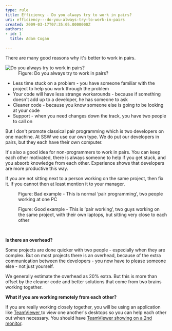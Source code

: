 ```yaml
---
type: rule
title: Efficiency - Do you always try to work in pairs?
uri: efficiency---do-you-always-try-to-work-in-pairs
created: 2009-03-17T07:35:05.0000000Z
authors:
- id: 1
  title: Adam Cogan

---
```




<span class='intro'> ​There are many good reasons why it's better to work in pairs. 
 </span>

<dl class="image"><dt><img class="ms-rteCustom-ImageArea" alt="Do you always try to work in pairs?" src="/Management/RulesToSuccessfulProjects/PublishingImages/ProjectManagement_PairProgramming_Luge.jpg" /></dt><dd>Figure&#58; Do you always try to work in pairs? </dd></dl><ul><li>Less time stuck on a problem - you have someone familiar with the project to help you work through the problem </li><li>Your code will have less strange workarounds - because if something doesn't add up to a developer, he has someone to ask </li><li>Cleaner code - because you know someone else is going to be looking at your code </li><li>Support - when you need changes down the track, you have&#160;two people to call on </li></ul><p>But I don't promote classical pair programming which is two developers on one machine. At SSW we use our own type. We do put our developers in pairs, but they each have their own computer. </p><p>It's also a good idea for non-programmers to work in pairs. You can keep each other motivated, there is always someone to help if you get stuck, and you absorb knowledge from each other. Experience shows that developers are more productive this way. </p><p>If you are not sitting next to a person working on the same project, then fix it. If you cannot then at least mention it to your manager.</p><dl class="badImage"><dt><img src="/Management/RulesToSuccessfulProjects/PublishingImages/PairProgramming01.jpg" alt="" /></dt><dd>Figure&#58; Bad example -&#160;This is normal ‘pair programming’,&#160;two people working at one PC</dd></dl><dl class="goodImage"><dt><img src="/Management/RulesToSuccessfulProjects/PublishingImages/PairProgramming02_Small.jpg" alt="" /></dt><dd>Figure&#58; Good example -&#160;This is ‘pair working’, two&#160;guys working on the same project, with their own laptops, but sitting very close to each other</dd></dl>
​<p><strong>Is there an overhead?</strong></p><p>Some projects are done quicker with&#160;two people - especially when they are complex. But on most projects there is an overhead, because of the extra communication between the developers - you now have to please someone else - not just yourself. </p><p>We generally estimate the overhead as 20% extra. But this is more than offset by the cleaner code and better solutions that come from two brains working together.</p><p><strong>What if you are working remotely from each other?</strong></p><p>If you are really working closely together, you will be using an application like 
   <a href="http&#58;//www.ssw.com.au/ssw/Standards/DeveloperGeneral/networkTools.aspx#TeamViewer" shape="rect">TeamViewer </a>to view one another's desktops so you can help each other out when necessary. You should have 
   <a href="/Management/Rules-to-Better-Software-Consultants-Working-in-a-Team/Pages/Use-two-monitors.aspx" shape="rect">TeamViewer showing on a 2nd monitor</a>.</p>



